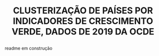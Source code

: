  
# <p align="center"> <b> CLUSTERIZAÇÃO DE PAÍSES POR INDICADORES DE CRESCIMENTO VERDE, DADOS DE 2019 DA OCDE </b> 

readme em construção
